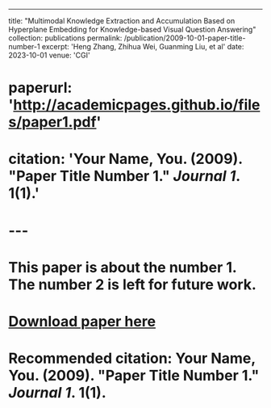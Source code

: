 ---
title: "Multimodal Knowledge Extraction and Accumulation Based on Hyperplane Embedding for Knowledge-based Visual Question Answering"
collection: publications
permalink: /publication/2009-10-01-paper-title-number-1
excerpt: 'Heng Zhang, Zhihua Wei, Guanming Liu, et al'
date: 2023-10-01
venue: 'CGI'
# paperurl: 'http://academicpages.github.io/files/paper1.pdf'
# citation: 'Your Name, You. (2009). &quot;Paper Title Number 1.&quot; <i>Journal 1</i>. 1(1).'
# ---
# This paper is about the number 1. The number 2 is left for future work.

# [Download paper here](http://academicpages.github.io/files/paper1.pdf)

# Recommended citation: Your Name, You. (2009). "Paper Title Number 1." <i>Journal 1</i>. 1(1).